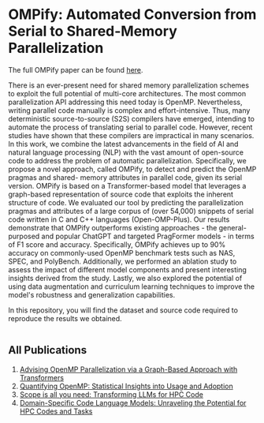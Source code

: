 # OMPify: Automated Conversion from Serial to Shared-Memory Parallelization

The full OMPify paper can be found [here](https://arxiv.org/abs/2305.11999).

There is an ever-present need for shared memory parallelization schemes to exploit the full potential of multi-core architectures.
The most common parallelization API addressing this need today is OpenMP. Nevertheless, writing parallel code manually is complex and
effort-intensive. Thus, many deterministic source-to-source (S2S) compilers have emerged, intending to automate the process of translating serial
to parallel code. However, recent studies have shown that these compilers are impractical in many scenarios. In this work, we combine the
latest advancements in the field of AI and natural language processing (NLP) with the vast amount of open-source code to address the problem
of automatic parallelization. Specifically, we propose a novel approach, called OMPify, to detect and predict the OpenMP pragmas and shared-
memory attributes in parallel code, given its serial version. OMPify is based on a Transformer-based model that leverages a graph-based representation of source code that exploits the inherent structure of code. We evaluated our tool by predicting the parallelization pragmas and attributes of a large corpus of (over 54,000) snippets of serial code written in C and C++ languages (Open-OMP-Plus). Our results demonstrate that OMPify outperforms existing approaches - the general-purposed and popular ChatGPT and targeted PragFormer models - in terms of F1 score and accuracy. Specifically, OMPify achieves up to 90% accuracy on commonly-used OpenMP benchmark tests such as NAS, SPEC, and PolyBench. Additionally, we performed an ablation study to assess the impact of different model components and present interesting insights derived from the study. Lastly, we also explored the potential of using data augmentation and curriculum learning techniques to improve the model's robustness and generalization capabilities.

In this repository,  you will find the dataset and source code required to reproduce the results we obtained.

<p align="center">
  <img src="https://github.com/talkad/MAANE/assets/48416212/5b1c5113-61b5-4785-a75b-008788219a50" alt=""/>
</p>

## All Publications
  1. [Advising OpenMP Parallelization via a Graph-Based Approach with Transformers
](https://arxiv.org/abs/2305.11999)
  2. [Quantifying OpenMP: Statistical Insights into Usage and Adoption](https://arxiv.org/abs/2308.08002)
  3. [Scope is all you need: Transforming LLMs for HPC Code](https://arxiv.org/abs/2308.09440)
  4. [Domain-Specific Code Language Models: Unraveling the Potential for HPC Codes and Tasks](https://arxiv.org/abs/2312.13322)

